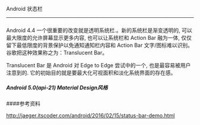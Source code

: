 

Android 状态栏

------


#####

Android 4.4 一个很重要的改变就是透明系统栏.。新的系统栏是渐变透明的, 可以最大限度的允许屏幕显示更多内容, 也可以让系统栏和 Action Bar 融为一体, 仅仅留下最低限度的背景保护以免通知通知栏内容和 Action Bar 文字/图标难以识别。谷歌把这种效果称之为：Translucent Bar。

Translucent Bar 是 Android 对 Edge to Edge 尝试中的一个, 也是最容易被用户注意到的. 它的初始目的就是要最大化可视面积和淡化系统界面的存在感。





##### Android 5.0(api-21) Material Design风格






####参考资料


http://jaeger.itscoder.com/android/2016/02/15/status-bar-demo.html
